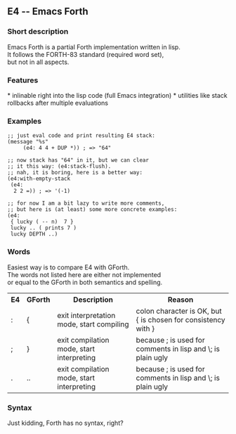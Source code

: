 <h2>E4 -- Emacs Forth</h2>

<h3>Short description</h3>
Emacs Forth is a partial Forth implementation written in lisp.<br>
It follows the FORTH-83 standard (required word set),<br>
but not in all aspects. <br>

<h3>Features</h3>
* inlinable right into the lisp code (full Emacs integration)
* utilities like stack rollbacks after multiple evaluations

<h3>Examples</h3>

```elisp
;; just eval code and print resulting E4 stack:
(message "%s"
	 (e4: 4 4 + DUP *)) ; => "64"

;; now stack has "64" in it, but we can clear
;; it this way: (e4:stack-flush).
;; nah, it is boring, here is a better way:
(e4:with-empty-stack
 (e4: 
  2 2 =)) ; => '(-1) 

;; for now I am a bit lazy to write more comments,
;; but here is (at least) some more concrete examples:
(e4:
 { lucky ( -- n)  7 }
 lucky .. ( prints 7 )
 lucky DEPTH ..)
```

<h3>Words</h3>
Easiest way is to compare E4 with GForth.<br>
The words not listed here are either not implemented<br>
or equal to the GForth in both semantics and spelling.<br>

<table>
  <tr>
    <th>E4</th>
    <th>GForth</th>
    <th>Description</th>
    <th>Reason</th>
  </tr>
  <tr>
    <td>:</td>
    <td>{</td>
    <td>exit interpretation mode, start compiling</td>
    <td>colon character is OK, but { is chosen for consistency with }</td>
  </tr>
  <tr>
    <td>;</td>
    <td>}</td>
    <td>exit compilation mode, start interpreting</td>
    <td>because ; is used for comments in lisp and \; is plain ugly</td>
  </tr>
  <tr>
    <td>.</td>
    <td>..</td>
    <td>exit compilation mode, start interpreting</td>
    <td>because ; is used for comments in lisp and \; is plain ugly</td>
  </tr>
</table>

<h3>Syntax</h3>
Just kidding, Forth has no syntax, right?<br>
